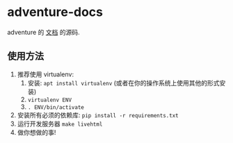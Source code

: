 # adventure-docs

adventure 的 [文档](https://docs.adventure.kyori.net/) 的源码.

## 使用方法

1. 推荐使用 virtualenv:
   1. 安装: `apt install virtualenv` (或者在你的操作系统上使用其他的形式安装)
   1. `virtualenv ENV`
   1. `. ENV/bin/activate`  
1. 安装所有必须的依赖库: `pip install -r requirements.txt`
1. 运行开发服务器 `make livehtml`
1. 做你想做的事!
